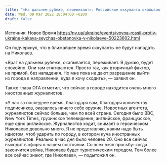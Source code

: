```yaml
---
title: "«На дальнем рубеже, переживают». Российские оккупанты окапываются под Николаевым — Ким"
date: Wed, 09 Mar 2022 18:04:00 +0200
draft: false
---
```

Источник: Новое Время https://nv.ua/ukraine/events/voyna-rossii-protiv-ukraine-kakaya-seychas-obstanovka-v-nikolaeve-50223602.html


 Он подчеркнул, что в ближайшее время оккупанты не будут нападать на Николаев.

«Враг на дальнем рубеже, окапывается, переживает. Я думаю, будет спокойно. Они там стягиваются. Просто так, как вторичный фактор, не прямой, без нападения. Но мне пока не дают разрешение выйти из города в направлении, куда я хочу сходить», — заявил он.

Также глава ОГА отметил, что сейчас в городе находится очень много иностранных журналистов.

«У нас за последнее время, благодаря вам, благодаря количеству подписчиков, оказалось ничего себе оружие. Новостных агентств, журналистов сейчас больше, чем по всей стране. Сегодня было BBC, New York Times, грузинское телевидение, английское, французское, еще одно английское. Журналистов ходит, снимает о героическом Николаеве довольно много. Я не представляю, каким надо быть идиотом, чтоб ударить по городу, в котором куча иностранных журналистов. Реально в час дня было человек 20. Оно все сейчас выходит в эфиры о нашем состоянии. Со всех взял просьбу: когда закончится война, Николаев будет туристическим городом. Тем более все сейчас знают, где Николаев», — подытожил он.
